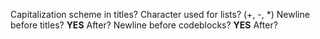 Capitalization scheme in titles?
Character used for lists? (+, -, *)
Newline before titles? **YES** After?
Newline before codeblocks? **YES** After?

